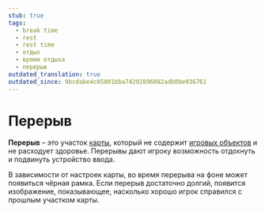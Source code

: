 ```yaml
---
stub: true
tags:
  - break time
  - rest
  - rest time
  - отдых
  - время отдыха
  - перерыв
outdated_translation: true
outdated_since: 9bcdabe4c05001bba74292896082adb0be936761
---
```


# Перерыв

**Перерыв** – это участок [карты](/wiki/Beatmap), который не содержит [игровых объектов](/wiki/Hit_object) и не расходует здоровье. Перерывы дают игроку возможность отдохнуть и подвинуть устройство ввода.

В зависимости от настроек карты, во время перерыва на фоне может появиться чёрная рамка. Если перерыв достаточно долгий, появится изображение, показывающее, насколько хорошо игрок справился с прошлым участком карты.

